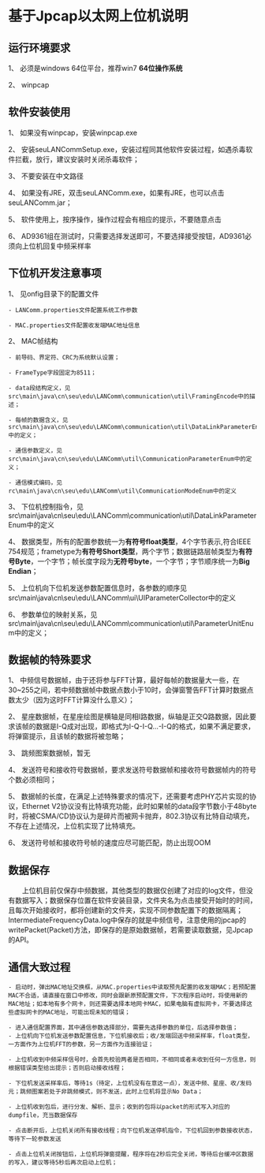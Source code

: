 # 基于Jpcap以太网上位机说明

## 运行环境要求 

1、 必须是windows 64位平台，推荐win7 **64位操作系统**

2、 winpcap

## 软件安装使用

1、 如果没有winpcap，安装winpcap.exe

2、 安装seuLANCommSetup.exe，安装过程同其他软件安装过程，如遇杀毒软件拦截，放行，建议安装时关闭杀毒软件；

3、 不要安装在中文路径

4、 如果没有JRE，双击seuLANComm.exe，如果有JRE，也可以点击seuLANComm.jar；

5、 软件使用上，按序操作，操作过程会有相应的提示，不要随意点击

6、 AD9361组在测试时，只需要选择发送即可，不要选择接受按钮，AD9361必须向上位机回复中频采样率

## 下位机开发注意事项

1、 见onfig目录下的配置文件

    - LANComm.properties文件配置系统工作参数

    - MAC.properties文件配置收发端MAC地址信息

2、 MAC帧结构

    - 前导码、界定符、CRC为系统默认设置；

    - FrameType字段固定为8511；

    - data段结构定义，见src\main\java\cn\seu\edu\LANComm\communication\util\FramingEncode中的描述；

    - 每帧的数据含义，见src\main\java\cn\seu\edu\LANComm\communication\util\DataLinkParameterEnum中的定义；

    - 通信参数定义，见src\main\java\cn\seu\edu\LANComm\util\CommunicationParameterEnum中的定义；

    - 通信模式编码，见rc\main\java\cn\seu\edu\LANComm\util\CommunicationModeEnum中的定义

3、 下位机控制指令，见src\main\java\cn\seu\edu\LANComm\communication\util\DataLinkParameterEnum中的定义

4、 数据类型，所有的配置参数统一为**有符号float类型**，4个字节表示,符合IEEE 754规范；frametype为**有符号Short类型**，两个字节；数据链路层帧类型为**有符号Byte**，一个字节；帧长度字段为**无符号byte**，一个字节；字节顺序统一为**Big Endian**；

5、 上位机向下位机发送参数配置信息时，各参数的顺序见src\main\java\cn\seu\edu\LANComm\ui\UIParameterCollector中的定义

6、 参数单位的映射关系，见src\main\java\cn\seu\edu\LANComm\communication\util\ParameterUnitEnum中的定义；

## 数据帧的特殊要求

1、 中频信号数据帧，由于还将参与FFT计算，最好每帧的数据量大一些，在30~255之间，若中频数据帧中数据点数小于10时，会弹窗警告FFT计算时数据点数太少（因为这时FFT计算没什么意义）；

2、 星座数据帧，在星座绘图是横轴是同相I路数据，纵轴是正交Q路数据，因此要求该帧的数据是I-Q成对出现，即格式为I-Q-I-Q...-I-Q的格式，如果不满足要求，将弹窗提示，且该帧的数据将被忽略；

3、 跳频图案数据帧，暂无

4、 发送符号和接收符号数据帧，要求发送符号数据帧和接收符号数据帧内的符号个数必须相同；

5、 数据帧的长度，在满足上述特殊要求的情况下，还需要考虑PHY芯片实现的协议，Ethernet V2协议没有比特填充功能，此时如果帧的data段字节数小于48byte时，将被CSMA/CD协议认为是碎片而被网卡抛弃，802.3协议有比特自动填充，不存在上述情况，上位机实现了比特填充。

6、 发送符号帧和接收符号帧的速度应尽可能匹配，防止出现OOM

## 数据保存

&emsp;&emsp;上位机目前仅保存中频数据，其他类型的数据仅创建了对应的log文件，但没有数据写入；数据保存位置在软件安装目录，文件夹名为点击接受开始时的时间，且每次开始接收时，都将创建新的文件夹，实现不同参数配置下的数据隔离；IntermediateFrequencyData\.log中保存的就是中频信号，注意使用的jpcap的writePacket(Packet)方法，即保存的是原始数据帧，若需要读取数据，见Jpcap的API。

## 通信大致过程

    - 启动时，弹出MAC地址交换框，从MAC.properties中读取预先配置的收发端MAC；若预配置MAC不合适，请直接在窗口中修改，同时会跟新原预配置文件，下次程序启动时，将使用新的MAC地址；如本地有多个网卡，则还需要选择本地网卡MAC，如果电脑有虚拟网卡，不要选择这些虚拟网卡的MAC地址，可能出现未知的错误；

    - 进入通信配置界面，其中通信参数选择部分，需要先选择参数的单位，后选择参数值；
    - 上位机向下位机发送参数配置信息，下位机接收后；收/发端回送中频采样率，float类型，一方面作为上位机FFT的参数，另一方面作为连接验证；

    - 上位机收到中频采样信号时，会首先校验两者是否相同，不相同或者未收到任何一方信息，则根据错误类型给出提示；否则启动接收线程；

    - 下位机发送采样率后，等待1s（待定，上位机没有在意这一点），发送中频、星座、收/发码元；跳频图案若处于非跳频模式，则不发送，此时上位机将显示No Data；

    - 上位机收到包后，进行分发、解析、显示；收到的包将以packet的形式写入对应的dumpfile，充当数据保存

    - 点击断开后，上位机关闭所有接收线程；向下位机发送停机指令，下位机回到参数接收状态，等待下一轮参数发送

    - 点击上位机关闭按钮后，上位机将弹窗提醒，程序将在2秒后完全关闭，等待后台缓冲区数据的写入，建议等待5秒后再次启动上位机；
